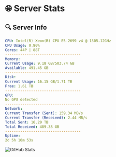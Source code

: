 # 🌐 Server Stats
## 🔍 Server Info
```yaml
CPU: Intel(R) Xeon(R) CPU E5-2699 v4 @ 1305.12GHz
CPU Usage: 0.80%
Cores: 44P | 88T
-----------------------------------
Memory:
Current Usage: 9.18 GB/503.74 GB
Available: 491.45 GB
-----------------------------------
Disk:
Current Usage: 16.15 GB/1.71 TB
Free: 1.61 TB
-----------------------------------
GPU:
No GPU detected
-----------------------------------
Network:
Current Transfer (Sent): 159.34 MB/s
Current Transfer (Received): 2.44 MB/s
Total Sent: 16.29 TB
Total Received: 489.38 GB
-----------------------------------
Uptime:
2d 5h 10m 53s
```
![GitHub Stats](https://img.shields.io/badge/Updated-2025-02-10_03:54:11-blue)